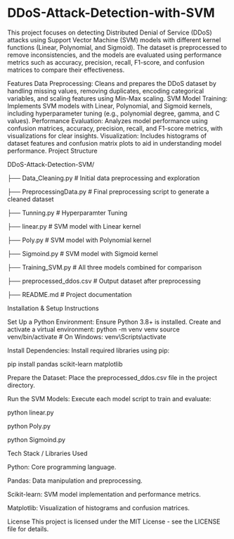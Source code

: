 # DDoS-Attack-Detection-with-SVM
This project focuses on detecting Distributed Denial of Service (DDoS) attacks using Support Vector Machine (SVM) models with different kernel functions (Linear, Polynomial, and Sigmoid). The dataset is preprocessed to remove inconsistencies, and the models are evaluated using performance metrics such as accuracy, precision, recall, F1-score, and confusion matrices to compare their effectiveness.

Features
Data Preprocessing: Cleans and prepares the DDoS dataset by handling missing values, removing duplicates, encoding categorical variables, and scaling features using Min-Max scaling.
SVM Model Training: Implements SVM models with Linear, Polynomial, and Sigmoid kernels, including hyperparameter tuning (e.g., polynomial degree, gamma, and C values).
Performance Evaluation: Analyzes model performance using confusion matrices, accuracy, precision, recall, and F1-score metrics, with visualizations for clear insights.
Visualization: Includes histograms of dataset features and confusion matrix plots to aid in understanding model performance.
Project Structure

DDoS-Attack-Detection-SVM/

├── Data_Cleaning.py          # Initial data preprocessing and exploration

├── PreprocessingData.py      # Final preprocessing script to generate a cleaned dataset

├── Tunning.py                # Hyperparamter Tuning

├── linear.py                 # SVM model with Linear kernel

├── Poly.py                   # SVM model with Polynomial kernel

├── Sigmoind.py               # SVM model with Sigmoid kernel

├── Training_SVM.py           # All three models combined for comparison

├── preprocessed_ddos.csv     # Output dataset after preprocessing

├── README.md                 # Project documentation

Installation & Setup Instructions

Set Up a Python Environment:
Ensure Python 3.8+ is installed.
Create and activate a virtual environment:
python -m venv venv
source venv/bin/activate  # On Windows: venv\Scripts\activate

Install Dependencies:
Install required libraries using pip:

pip install pandas scikit-learn matplotlib

Prepare the Dataset:
Place the preprocessed_ddos.csv file in the project directory.

Run the SVM Models:
Execute each model script to train and evaluate:

python linear.py

python Poly.py

python Sigmoind.py

Tech Stack / Libraries Used

Python: Core programming language.

Pandas: Data manipulation and preprocessing.

Scikit-learn: SVM model implementation and performance metrics.

Matplotlib: Visualization of histograms and confusion matrices.

License
This project is licensed under the MIT License - see the LICENSE file for details.
